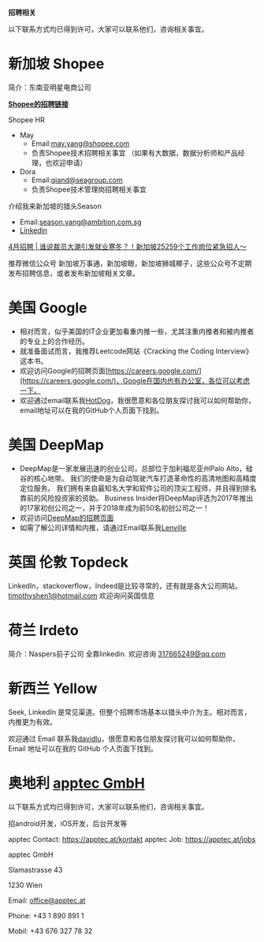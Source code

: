 **招聘相关**

以下联系方式均已得到许可，大家可以联系他们，咨询相关事宜。

# 新加坡 Shopee

简介：东南亚明星电商公司

**[Shopee的招聘链接](https://careers.shopee.sg)**

Shopee HR

* May
	* Email:may.yang@shopee.com
	* 负责Shopee技术招聘相关事宜 （如果有大数据，数据分析师和产品经理，也欢迎申请）
* Dora
	* Email:qiand@seagroup.com
	* 负责Shopee技术管理岗招聘相关事宜

介绍我来新加坡的猎头Season

* Email:season.yang@ambition.com.sg 
* [Linkedin](https://www.linkedin.com/in/yangseason/)


[4月招聘 | 谁说裁员大潮引发就业寒冬？！新加坡25259个工作岗位紧急招人～](https://mp.weixin.qq.com/s/eVC7HxqZLk6K6YZwDTKs8g)

推荐微信公众号 新加坡万事通，新加坡眼，新加坡狮城椰子，这些公众号不定期发布招聘信息，或者发布新加坡相关文章。

# 美国 Google

* 相对而言，似乎美国的IT企业更加看重内推一些，尤其注重内推者和被内推者的专业上的合作经历。
* 就准备面试而言，我推荐Leetcode网站《Cracking the Coding Interview》这本书。
* 欢迎访问Google的招聘页面[https://careers.google.com/](https://careers.google.com/)，Google在国内也有办公室，各位可以考虑一下。
* 欢迎通过email联系我[HotDog](https://github.com/hotdogicn)，我很愿意和各位朋友探讨我可以如何帮助你，email地址可以在我的GitHub个人页面下找到。

# 美国 DeepMap

* DeepMap是一家发展迅速的创业公司，总部位于加利福尼亚州Palo Alto，硅谷的核心地带。 我们的使命是为自动驾驶汽车打造革命性的高清地图和高精度定位服务。 我们拥有来自最知名大学和软件公司的顶尖工程师，并且得到排名靠前的风险投资家的资助。 Business Insider将DeepMap评选为2017年推出的17家初创公司之一，并于2018年成为前50名初创公司之一！
* 欢迎访问[DeepMap的招聘页面](https://hire.withgoogle.com/public/jobs/deepmapai)
* 如需了解公司详情和内推，请通过Email联系我[Lenville](mailto:lenville@gmail.com)

# 英国 伦敦 Topdeck

LinkedIn，stackoverflow，Indeed是比较寻常的，还有就是各大公司网站。timothyshen1@hotmail.com 欢迎询问英国信息

# 荷兰 Irdeto

简介：Naspers前子公司
全靠linkedin.
欢迎咨询 317665249@qq.com

# 新西兰 Yellow

Seek, LinkedIn 是常见渠道。但整个招聘市场基本以猎头中介为主。相对而言，内推更为有效。

欢迎通过 Email 联系我[davidlu](https://github.com/davidlu1001)，很愿意和各位朋友探讨我可以如何帮助你，Email 地址可以在我的 GitHub 个人页面下找到。

# 奥地利 [apptec GmbH](https://apptec.at/)

以下联系方式均已得到许可，大家可以联系他们，咨询相关事宜。

招android开发，iOS开发，后台开发等

apptec Contact: https://apptec.at/kontakt
apptec Job: https://apptec.at/jobs

apptec GmbH

Slamastrasse 43

1230 Wien


Email: office@apptec.at

Phone: +43 1 890 891 1

Mobil: +43 676 327 78 32
